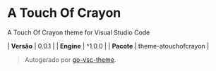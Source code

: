# A Touch Of Crayon

A Touch Of Crayon theme for Visual Studio Code

| **Versão** | 0.0.1 |
| **Engine** | ^1.0.0 |
| **Pacote** | theme-atouchofcrayon |

> Autogerado por [go-vsc-theme](https://github.com/natalbu/go-vsc-theme).
